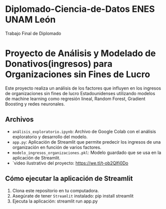 # Diplomado-Ciencia-de-Datos ENES UNAM León
Trabajo Final de Diplomado 

# Proyecto de Análisis y Modelado de Donativos(ingresos) para Organizaciones sin Fines de Lucro

Este proyecto realiza un análisis de los factores que influyen en los ingresos de organizaciones sin fines de lucro Estadounidenses utilizando modelos de machine learning como regresión lineal, Random Forest, Gradient Boosting y redes neuronales. 

## Archivos

- `análisis_exploratorio.ipynb`: Archivo de Google Colab con el análisis exploratorio y desarrollo del modelo.
- `app.py`: Aplicación de Streamlit que permite predecir los ingresos de una organización en función de varios factores.
- `modelo_ingresos_organizaciones.pkl`: Modelo guardado que se usa en la aplicación de Streamlit.
- `video ilustrativo del proyecto: https://we.tl/t-ob2Qlfi0Do

## Cómo ejecutar la aplicación de Streamlit

1. Clona este repositorio en tu computadora.
2. Asegúrate de tener `Streamlit` instalado: pip install streamlit
3. Ejecuta la aplicación: streamlit run app.py

